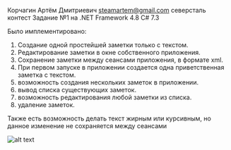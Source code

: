 Корчагин Артём Дмитриевич steamartem@gmail.com северсталь контест Задание №1 на .NET Framework 4.8 C# 7.3

Было имплементировано:
1. Создание одной простейшей заметки только с текстом.
2. Редактирование заметки в окне собственного приложения.
3. Сохранение заметки между сеансами приложения, в формате xml.
4. При первом запуске в приложении создается одна приветственная заметка с текстом.
5. возможность создания нескольких заметок в приложении.
6. вывод списка существующих заметок.
7. возможность редактирования любой заметки из списка.
8. удаление заметок.

Также есть возможность делать текст жирным или курсивным, но данное изменение не сохраняется между сеансами

![alt text](https://i.imgur.com/j23wF0h.png)
